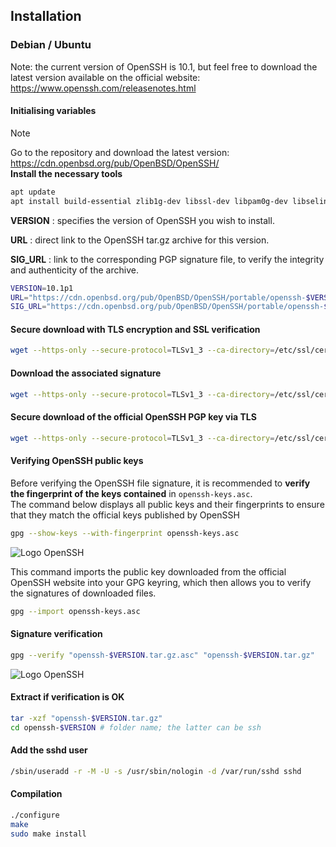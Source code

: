 ## Installation

### Debian / Ubuntu

Note: the current version of OpenSSH is 10.1, but feel free to download the latest version available on the official website: https://www.openssh.com/releasenotes.html


#### Initialising variables 
> [!NOTE]
> Go to the repository and download the latest version: https://cdn.openbsd.org/pub/OpenBSD/OpenSSH/ \
> **Install the necessary tools** 
>```bash
>apt update
>apt install build-essential zlib1g-dev libssl-dev libpam0g-dev libselinux1-dev libedit-dev
>```

**VERSION** : specifies the version of OpenSSH you wish to install.

**URL** : direct link to the OpenSSH tar.gz archive for this version.

**SIG_URL** : link to the corresponding PGP signature file, to verify the integrity and authenticity of the archive.

```bash
VERSION=10.1p1
URL="https://cdn.openbsd.org/pub/OpenBSD/OpenSSH/portable/openssh-$VERSION.tar.gz"
SIG_URL="https://cdn.openbsd.org/pub/OpenBSD/OpenSSH/portable/openssh-$VERSION.tar.gz.asc"
```
#### Secure download with TLS encryption and SSL verification
```bash
wget --https-only --secure-protocol=TLSv1_3 --ca-directory=/etc/ssl/certs "$URL" -O "openssh-$VERSION.tar.gz"
```
#### Download the associated signature
```bash
wget --https-only --secure-protocol=TLSv1_3 --ca-directory=/etc/ssl/certs "$SIG_URL" -O "openssh-$VERSION.tar.gz.asc"
```

#### Secure download of the official OpenSSH PGP key via TLS
```bash 
wget --https-only --secure-protocol=TLSv1_3 --ca-directory=/etc/ssl/certs https://cdn.openbsd.org/pub/OpenBSD/OpenSSH/RELEASE_KEY.asc -O openssh-keys.asc
```
#### Verifying OpenSSH public keys
Before verifying the OpenSSH file signature, it is recommended to **verify the fingerprint of the keys contained** in `openssh-keys.asc`.  
The command below displays all public keys and their fingerprints to ensure that they match the official keys published by OpenSSH
```bash
gpg --show-keys --with-fingerprint openssh-keys.asc
```
![Logo OpenSSH](/openssh/keyopensshverify.png)


This command imports the public key downloaded from the official OpenSSH website into your GPG keyring, which then allows you to verify the signatures of downloaded files.

```bash
gpg --import openssh-keys.asc
```

#### Signature verification
```bash
gpg --verify "openssh-$VERSION.tar.gz.asc" "openssh-$VERSION.tar.gz"
```
![Logo OpenSSH](/openssh/same-signatures.png)


#### Extract if verification is OK
```bash
tar -xzf "openssh-$VERSION.tar.gz"
cd openssh-$VERSION # folder name; the latter can be ssh
```
#### Add the sshd user

```bash
/sbin/useradd -r -M -U -s /usr/sbin/nologin -d /var/run/sshd sshd
```

#### Compilation
```bash
./configure
make
sudo make install
```
